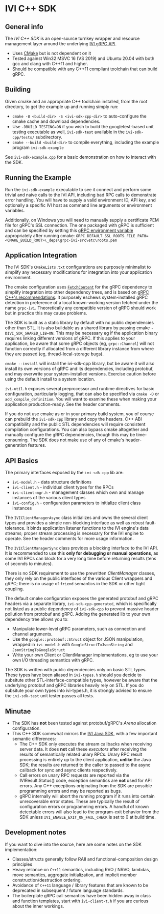 # IVI C++ SDK

## General info
The *IVI C++ SDK* is an open-source turnkey wrapper and resource management layer around the underlying [IVI gRPC API](https://github.com/MythicalGames/ivi-sdk-proto/).

* Uses [CMake](https://cmake.org/cmake/help/latest/manual/cmake.1.html) but is not dependent on it
* Tested against Win32 MSVC 16 (VS 2019) and Ubuntu 20.04 with both gcc and clang with C++11 and higher.
* Should be compatible with any C++11 compliant toolchain that can build gRPC.

## Building

Given cmake and an appropriate C++ toolchain installed, from the root directory, to get the example up and running simply run:
* `cmake -B <build-dir> -S <ivi-sdk-cpp-dir>` to auto-configure the cmake cache and download dependencies.  
* Use `-DBUILD_TESTING=ON` if you wish to build the googletest-based unit testing executable as well, `ivi-sdk-test` available in the `ivi-sdk-cpp/tests/` subdirectory.
* `cmake --build <build-dir>` to compile everything, including the example program `ivi-sdk-example`

See `ivi-sdk-example.cpp` for a basic demonstration on how to interact with the SDK.

## Running the Example

Run the `ivi-sdk-example` executable to see it connect and perform some trivial and naive calls to the IVI API, including bad RPC calls to demonstrate error handling.  You will have to supply a valid environment ID, API key, and optionally a specific IVI host as command line arguments or environment variables.

Additionally, on Windows you will need to manually supply a certificate PEM file for gRPC's SSL connection. The one packaged with gRPC is sufficient and can be specified by setting this [gRPC environment variable](https://github.com/grpc/grpc/blob/master/doc/environment_variables.md) appropriately after running cmake:
```GRPC_DEFAULT_SSL_ROOTS_FILE_PATH=<CMAKE_BUILD_ROOT>\_deps\grpc-ivi-src\etc\roots.pem```

## Application Integration

The IVI SDK's `CMakeLists.txt` configurations are purposely minimalist to simplify any necessary modifications for integration into your application environment.  

The cmake configuration uses [`FetchContent`](https://cmake.org/cmake/help/latest/module/FetchContent.html) for the gRPC dependency to simplify integration into other dependency trees, and is based on [gRPC C++'s recommendations](https://github.com/grpc/grpc/tree/master/src/cpp).  It purposely eschews system-installed gRPC detection in preference of a local known-working version fetched under the name `grpc-ivi`.  Theoretically any compatible version of gRPC should work but in practice this may cause problems.

The SDK is built as a static library by default with no public dependencies other than STL.  It is also buildable as a shared library by passing cmake `-DIVI_SDK_SHARED_LIB=ON`.  This may be necessary eg if the application binary requires linking different versions of gRPC.  If this applies to your application, be aware that some gRPC objects (eg, `grpc::Channel`) will not function correctly if allocated from a different library instance from where they are passed (eg, thread-local-storage bugs).

`cmake --install` will install the ivi-sdk-cpp library, but be aware it will also install its own versions of gRPC and its dependencies, including protobuf, and may overwrite your system-installed versions.  Exercise caution before using the default install to a system location.

`ivi-util.h` exposes several preprocessor and runtime directives for basic configuration, particularly logging, that can also be specified via `cmake -D` or `add_compile_definition`.  You will want to examine these when making your application production-ready.  See the header comments.

If you do not use cmake as or in your primary build system, you of course can prebuild the `ivi-sdk-cpp` library and copy the headers.  C++ ABI compatibility and the public STL dependencies will require consistent compilation configurations.  You can also bypass cmake altogether and manually configure the gRPC dependencies, though this may be time-consuming.  The SDK does not make use of any of cmake's header-generation features.

## API Basics

The primary interfaces exposed by the `ivi-sdk-cpp` lib are:
* `ivi-model.h` - data structure definitions
* `ivi-client.h` - individual client types for the RPCs
* `ivi-client-mgr.h` - management classes which own and manage instances of the various client types
* `ivi-config.h` - configuration parameters to initialize client class instances

The `IVIClientManagerAsync` class initializes and owns the several client types and provides a simple non-blocking interface as well as robust fault-tolerance.  It binds application listener functions to the IVI engine's data streams; proper stream processing is necessary for the IVI engine to operate.  See the header comments for more usage information.

The `IVIClientManagerSync` class provides a blocking interface to the IVI API.  It is recommended to use this **only for debugging or manual operations**, as some IVI RPCs can block for a very long time before returning results (tens of seconds to minutes).

There is no SDK requirement to use the prewritten _ClientManager_ classes, they only rely on the public interfaces of the various Client wrappers and gRPC; there is no usage of `friend` semantics in the SDK or other tight coupling.

The default cmake configuration exposes the generated protobuf and gRPC headers via a separate library, `ivi-sdk-cpp-generated`, which is specifically not listed as a public dependency of `ivi-sdk-cpp` to prevent massive header pollution from protobuf and gRPC.  Adding the generated lib to your own dependency tree allows you to:
* Manipulate lower-level gRPC parameters, such as connection and channel arguments.
* Use the `google::protobuf::Struct` object for JSON manipulation, wrapped in `ivi-model.h` with `GoogleStructToJsonString` and `JsonStringToGoogleStruct`
* Write your own Client or ClientManager implementations, eg to use your own I/O threading semantics with gRPC.

The SDK is written with public dependencies only on basic STL types.  These types have been aliased in `ivi-types.h` should you decide to subsitute other STL-interface-compatible types, however be aware that the underlying protobuf and gRPC libraries heavily rely on STL.  If you do subsitute your own types into ivi-types.h, it is strongly advised to ensure the `ivi-sdk-test` unit tester passes all tests.

## Minutae

* The SDK has **not** been tested against protobuf/gRPC's _Arena_ allocation configuration.
* This C++ SDK somewhat mirrors the [IVI Java SDK](https://github.com/MythicalGames/ivi-sdk-java), with a few important semantic differences:
  * The C++ SDK only executes the stream callbacks when receiving server data.  It does **not** call these _executors_ after receiving the results of semantically related unary RPCs.  Unary RPC result processing is entirely up to the client application, **unlike** the Java SDK; the results are returned to the caller to passed to the async callback for sync and async clients respectively.
  * Call errors on unary RPC requests are reported via the IVIResult.Status() code, exception semantics are **not** used for API errors.  Any C++ exceptions originating from the SDK are possible programming errors and may be reported as bugs.
  * gRPC internally will abort the running program if it runs into certain unrecoverable error states.  These are typically the result of configuration errors or programming errors.  A handful of known detectable errors will also lead to the program-exit behavior from the SDK unless `IVI_ENABLE_EXIT_ON_FAIL_CHECK` is set to 0 at build time.
  
## Development notes

If you want to dive into the source, here are some notes on the SDK implementation:
* Classes/structs generally follow RAII and functional-composition design principles
* Heavy reliance on `C++11` semantics, including RVO / NRVO, lambdas, move semantics, aggregate initialization, and implicit member construction/destruction ordering.
* Avoidance of `C++11` language / library features that are known to be deprecated in subsequent / future language standards.
* The boilerplate gRPC call semantics have been hidden away in class and function templates, start with `ivi-client-t.h` if you are curious about the inner workings.

